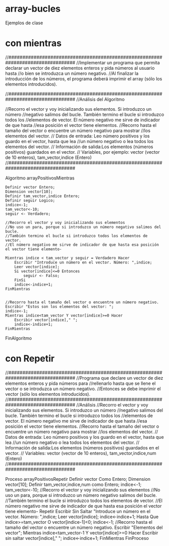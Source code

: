 # array-bucles
Ejemplos de clase

# con mientras

//################################################################################
//Implementar un programa que permita declarar un vector de diez elementos enteros y pida números al usuario hasta 
//o bien se introduzca un número negativo. 
//Al finalizar la introducción de los números, el programa deberá imprimir el array (sólo los elementos introducidos).

//################################################################################
//Análisis del Algoritmo 

//Recorro el vector y voy inicializando sus elementos. Si introduzco un número 
//negativo salimos del bucle. También termino el bucle si introduzco todos los 
//elementos de vector. El número negativo me sirve de indicador de que hasta 
//esa posición el vector tiene elementos. 
//Recorro hasta el tamaño del vector o encuentre un número negativo para mostrar 
//los elementos del vector.
// Datos de entrada: Leo número positivos y los guardo en el vector, hasta que lea 
//un número negativo o lea todos los elementos del vector.
// Información de salida:Los elementos (números positivos) guardados en el vector.
// Variables, por ejemplo: vector (vector de 10 enteros), tam_vector,indice (Entero)
//################################################################################

Algoritmo arrayPositivosMientras
	
	Definir vector Entero;
	Dimension vector[10];
	Definir tam_vector,indice Entero;
	Definir seguir Logico;
	indice<-1;
	tam_vector<-10;
	seguir <- Verdadero;
	
	//Recorro el vector y voy inicializando sus elementos
	//No uso un para, porque si introduzco un número negativo salimos del bucle.
	//También termino el bucle si introduzco todos los elementos de vector.
	//El número negativo me sirve de indicador de que hasta esa posición el vector tiene elemento-
	
	Mientras indice < tam_vector y seguir = Verdadero Hacer
		Escribir "Introduce un número en el vector. Número: ",indice;
		Leer vector[indice];
		Si vector[indice]<=0 Entonces
			seguir <- Falso;
		FinSi
		indice<-indice+1;
	FinMientras
	

	//Recorro hasta el tamaño del vector o encuentre un número negativo.
	Escribir "Estos son los elementos del vector: ";
	indice<-1;
	Mientras indice<tam_vector Y vector[indice]>=0 Hacer
		Escribir vector[indice]," ";
		indice<-indice+1;
	FinMientras
	
FinAlgoritmo

# con Repetir

//################################################################################
//Programa que declare un vector de diez elementos enteros y pida números para 
//rellenarlo hasta que se llene el vector o se introduzca un número negativo. 
//Entonces se debe imprimir el vector (sólo los elementos introducidos).
//################################################################################
//Análisis
//Recorro el vector y voy inicializando sus elementos. Si introduzco un número 
//negativo salimos del bucle. También termino el bucle si introduzco todos los 
//elementos de vector. El número negativo me sirve de indicador de que hasta 
//esa posición el vector tiene elementos. 
//Recorro hasta el tamaño del vector o encuentre un número negativo para mostrar 
//los elementos del vector.
// Datos de entrada: Leo número positivos y los guardo en el vector, hasta que lea 
//un número negativo o lea todos los elementos del vector.
// Información de salida:Los elementos (números positivos) guardados en el vector.
// Variables: vector (vector de 10 enteros), tam_vector,indice,num (Entero)
//################################################################################

Proceso arrayPositivosRepetir
	Definir vector Como Entero;
	Dimension vector[10];
	Definir tam_vector,indice,num como Entero;
	indice<-1;
	tam_vector<-10;
	//Recorro el vector y voy inicializando sus elementos
	//No uso un para, porque si introduzco un número negativo salimos del bucle.
	//También termino el bucle si introduzco todos los elementos de vector.
	//El número negativo me sirve de indicador de que hasta esa posición el vector tiene elemento-
	Repetir
		Escribir Sin Saltar "Introduce un número en el vector. Número: ",indice;
		Leer vector[indice];
		indice<-indice+1;
	Hasta Que indice>=tam_vector O vector[indice-1]<0;
	indice<-1;
	//Recorro hasta el tamaño del vector o encuentre un número negativo.
	Escribir "Elementos del vector";
	Mientras indice<tam_vector-1 Y vector[indice]>=0 Hacer
		Escribir sin saltar vector[indice]," ";
		indice<-indice+1;
	FinMientras
FinProceso


